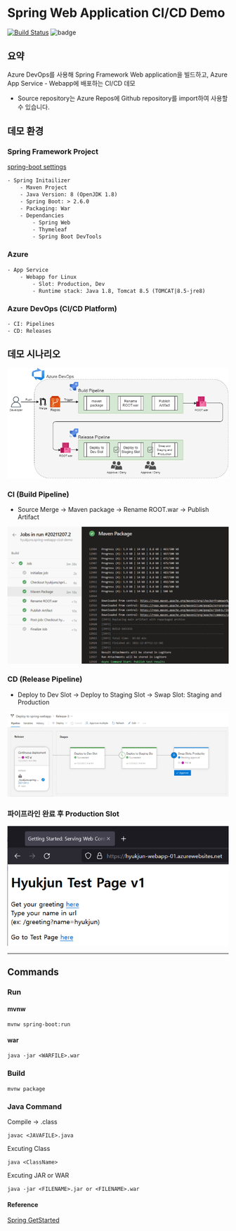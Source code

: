 # Spring Web Application CI/CD Demo
[![Build Status](https://dev.azure.com/hyukjun/spring-demo/_apis/build/status/hyukjuns.spring-webapp-cicd-demo?branchName=main)](https://dev.azure.com/hyukjun/spring-demo/_build/latest?definitionId=30&branchName=main)
![badge](https://vsrm.dev.azure.com/hyukjun/_apis/public/Release/badge/12662097-5691-4bfb-b701-d4340345b1fc/7/13)
## 요약
Azure DevOps를 사용해 Spring Framework Web application을 빌드하고, Azure App Service - Webapp에 배포하는 CI/CD 데모
* Source repository는 Azure Repos에 Github repository를 import하여 사용할 수 있습니다.
## 데모 환경
### Spring Framework Project
[spring-boot settings](https://start.spring.io/)

    - Spring Initailizer
        - Maven Project
        - Java Version: 8 (OpenJDK 1.8)
        - Spring Boot: > 2.6.0
        - Packaging: War
        - Dependancies   
            - Spring Web
            - Thymeleaf
            - Spring Boot DevTools
### Azure
    - App Service
        - Webapp for Linux
            - Slot: Production, Dev
            - Runtime stack: Java 1.8, Tomcat 8.5 (TOMCAT|8.5-jre8)
### Azure DevOps (CI/CD Platform)
    - CI: Pipelines
    - CD: Releases
## 데모 시나리오
![cicd](images/ci_cd.png)
### CI (Build Pipeline)
- Source Merge -> Maven package -> Rename ROOT.war -> Publish Artifact

![ci](images/ci.png)
### CD (Release Pipeline)
- Deploy to Dev Slot -> Deploy to Staging Slot -> Swap Slot: Staging and Production

![cd](images/cd.png)

### 파이프라인 완료 후 Production Slot

![prod](images/result.png)

---
## Commands
### Run
#### mvnw
```
mvnw spring-boot:run
```
#### war
```
java -jar <WARFILE>.war
```
### Build
```
mvnw package
```
### Java Command
Compile -> .class
```
javac <JAVAFILE>.java
```
Excuting Class
```
java <ClassName>
```
Excuting JAR or WAR
```
java -jar <FILENAME>.jar or <FILENAME>.war 
```
#### Reference
[Spring GetStarted](https://spring.io/guides/gs/serving-web-content/)
 
